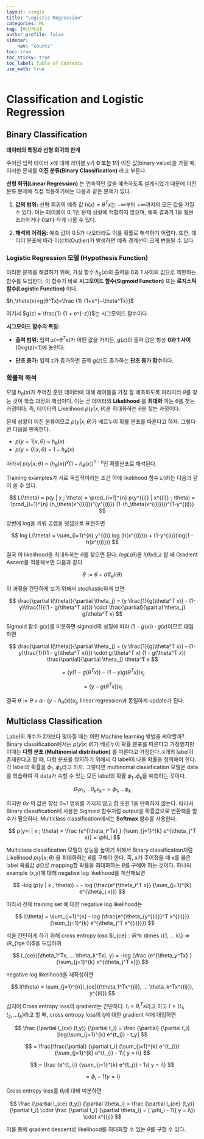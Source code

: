 ```yaml
---
layout: single
title: "Logistic Regression"
categories: ML
tag: [머신러닝]
author_profile: false
sidebar:
    nav: "counts"
toc: true
toc_sticky: true
toc_label: Table of Contents
use_math: true
---
```


# Classification and Logistic Regression


## Binary Classification

**데이터의 특징과 선형 회귀의 한계**

주어진 입력 데이터 ${x}$에 대해 레이블 y가 **0 또는 1**의 이진 값(binary value)을 가질 때, 이러한 문제를 **이진 분류(Binary Classification)** 라고 부른다.

**선형 회귀(Linear Regression)** 는 연속적인 값을 예측하도록 설계되었기 때문에 이진 분류 문제에 직접 적용하기에는 다음과 같은 문제가 있다.

1. **값의 범위:** 선형 회귀의 예측 값 $h({x}) = \theta^T x$는 −∞부터 +∞까지의 모든 값을 가질 수 있다. 이는 레이블이 ${0, 1}$인 문제 상황에 적합하지 않으며, 예측 결과가 1을 훨씬 초과하거나 0보다 작게 나올 수 있다.

1. **해석의 어려움:** 예측 값이 0.5가 나오더라도 이를 확률로 해석하기 어렵다. 또한, 데이터 분포에 따라 이상치(Outlier)가 발생하면 예측 경계선이 크게 변동될 수 있다.



### Logistic Regression 모델 (Hypothesis Function)

이러한 문제를 해결하기 위해, 가설 함수 $h_\theta({x})$의 출력을 0과 1 사이의 값으로 제한하는 함수를 도입한다. 이 함수가 바로 **시그모이드 함수(Sigmoid Function)** 또는 **로지스틱 함수(Logistic Function)** 이다.

$h_\theta(x)=g(θ^Tx)=\frac {1} {1+e^{−\theta^Tx}}$

여기서 $g(z) = \frac{1} {1 + e^{-z}}$는 시그모이드 함수이다.

**시그모이드 함수의 특징:**

- **출력 범위:** 입력 z(=$\theta^Tx$)가 어떤 값을 가지든, $g(z)$의 출력 값은 항상 **0과 1 사이** (0<g(z)<1)에 놓인다.

- **단조 증가:** 입력 z가 증가하면 출력 $g(z)$도 증가하는 **단조 증가 함수**이다.

### 확률적 해석

모델 $h_\theta(x)$가 주어진 훈련 데이터에 대해 레이블을 가장 잘 예측하도록 파라미터 $\theta$를 찾는 것이 학습 과정의 핵심이다. 이는 곧 데이터의 **Likelihood** 를 **최대화** 하는 $\theta$를 찾는 과정이다. 즉, 데이터의 Likelihood $p(y | x ; \theta)$을 최대화하는 $\theta$을 찾는 과정이다.

문제 상황이 이진 분류이므로 $p(y | x ; \theta)$가 베르누이 확률 분포를 따른다고 하자. 그렇다면 다음을 만족한다.

* $p(y=1 | x, \theta)$ = $h_\theta(x)$
* $p(y=0 | x, \theta)$ = $1 - h_\theta(x)$

따라서 $p(y | x ; \theta)$ = $(h_\theta(x))^y (1 - h_\theta(x))^{1-y}$인 확률분포로 해석된다.

Training examples가 서로 독립적이라는 조건 하에 likelihood 함수 $L(\theta)$는 다음과 같이 쓸 수 있다.

$$
L(\theta) = p(y | x ; \theta) = \prod_{i=1}^{n} p(y^{(i)} | x^{(i)} ; \theta) = \prod_{i=1}^{n} (h_\theta(x^{(i)}))^{y^{(i)}} (1-(h_\theta(x^{(i)})))^{1-y^{(i)}}
$$

양변에 log을 씌워 곱셈을 덧셈으로 표현하면

$$
log L(\theta) = \sum_{i=1}^{n} y^{(i)} log (h(x^{(i)})) + (1-y^{(i)})log(1 - h(x^{(i)}))
$$

결국 이 likelihood을 최대화하는 $\theta$를 찾으면 된다. $log L(\theta)$을 $l(\theta)$라고 할 때 Gradient Ascent를 적용해보면 다음과 같다

$$
\theta := \theta + \alpha \nabla_{\theta}l(\theta)
$$

이 과정을 간단하게 보기 위해서 stochastic하게 보면

$$
\frac{\partial l(\theta)}{\partial \theta_j} = (y \frac{1}{g(\theta^T x)} - (1-y)\frac{1}{(1 - g(\theta^T x))}) \cdot \frac{\partial}{\partial \theta_j} g(\theta^T x)
$$

Sigmoid 함수 g(x)를 미분하면 sigmoid의 성질에 따라 $(1-g(x)) \cdot g(x)$이므로 대입하면

$$
\frac{\partial l(\theta)}{\partial \theta_j} = (y \frac{1}{g(\theta^T x)} - (1-y)\frac{1}{(1 - g(\theta^T x))}) \cdot g(\theta^T x) (1 - g(\theta^T x)) \frac{\partial}{\partial \theta_j} \theta^T x
$$

$$
= (y(1-g(\theta^Tx)) - (1-y)g(\theta^Tx)) x_j
$$

$$
= (y - g(\theta^Tx)) x_j
$$

결국 $\theta := \theta + \alpha \cdot (y - h_\theta(x)) x_j$, linear regression과 동일하게 update가 된다.

## Multiclass Classification

Label의 개수가 2개보다 많아질 때는 어떤 Machine learning 방법을 써야할까? Binary classification에서는 $p(y | x ; \theta)$가 베르누이 확률 분포를 따른다고 가정했지만 이때는 **다항 분포 (Multinomial distribution)** 를 따른다고 가정한다.  k개의 label이 존재한다고 할 때, 다항 분포를 정의하기 위해서 각 label이 나올 확률을 정의해야 한다. 각 label의 확률을 $\phi_1 .. \phi_k$라고 하자. 그렇다면 multinomal classification 모델은 data를 학습하여 각 data가 속할 수 있는 모든 label의 확률 $\phi_1 .. \phi_k$을 예측하는 것이다.

$$
\theta_1 x_1, ... \theta_k x_k  -> \phi_1, ... \phi_k
$$

하지만 $\theta x$ 의 값은 항상 0~1 범위를 가지지 않고 합 또한 1을 만족하지 않는다. 따라서 Binary classification에 사용한 Sigmoid  함수처럼 output을 확률값으로 변환해줄 함수가 필요하다. Multiclass classification에서는 **Softmax** 함수를 사용한다.

$$
p(y=i | x ; \theta) = \frac {e^{\theta_i^Tx} } {\sum_{j=1}^{k} e^{\theta_j^T x}} = \phi_i
$$

Multiclass classification 모델의 성능을 높이기 위해서 Binary classification처럼 Likelihood $p(y | x ; \theta)$ 을 최대화하는 $\theta$를 구해야 한다. 즉, x가 주어졌을 때 x를 옳은 label 확률값 $\phi$으로 mapping할 확률을 최대화하는 $\theta$를 구해야 하는 것이다.  하나의 example (x,y)에 대해 negative log likelihood를 계산해보면

$$
-log (p(y | x ; \theta)) = - log (\frac{e^{\theta_i^T x}} {\sum_{j=1}^{k} e^{\theta_j x}})
$$

따라서 전체 training set 에 대한 negative log likelihood는

$$
l(\theta) = \sum_{j=1}^{n} - log (\frac{e^{\theta_{y^{(i)}}^T x^{(i)}}} {\sum_{j=1}^{k} e^{\theta_j^T x^{(i)}}})
$$

식을 간단하게 하기 위해 cross entropy loss $l_{ce} : \R^k \times \{1, ... k\} => \R_{\ge 0}$을 도입하여

$$
l_{ce}((\theta_1^Tx, ... \theta_k^Tx), y) = -log (\frac {e^{\theta_y^Tx} } {\sum_{j=1}^{k} e^{\theta_j^T x}})
$$

negative log likelihood을 재작성하면

$$
l(\theta) = \sum_{j=1}^{n}l_{ce}((\theta_1^Tx^{(i)}, ... \theta_k^Tx^{(i)}), y^{(i)})
$$

심지어 Cross entropy loss의 gradient는 간단하다.  $t_i = \theta_i^Tx$라고 하고 $t = (t_1, t_2, ... t_k)$라고 할 때, cross entropy loss의 $t_i$에 대한 gradient 식에 대입하면

$$
\frac {\partial l_{ce} (t,y)} {\partial t_i} = \frac {\partial} {\partial t_i} [log(\sum_{j=1}^{k} e^{t_j}) - t_y]
$$

$$
= \frac{\frac{\partial} {\partial t_i} (\sum_{j=1}^{k} e^{t_j})} {\sum_{j=1}^{k} e^{t_j}} - 1\{ y = i\}
$$

$$
= \frac {e^{t_i}} {\sum_{j=1}^{k} e^{t_j}} - 1\{ y = i\}
$$

$$
= \phi_i - 1\{ y = i\}
$$

Cross entropy loss를 $\theta_i$에 대해 미분하면

$$
\frac {\partial l_{ce} (t,y)} {\partial \theta_i} = \frac {\partial l_{ce} (t,y)} {\partial t_i} \cdot \frac {\partial t_i} {\partial \theta_i} =  ( \phi_i - 1\{ y = i\}) \cdot x^{(j)}
$$

이를 통해 gradient descent로 likelihood를 최대화할 수 있는 $\theta$를 구할 수 있다.
